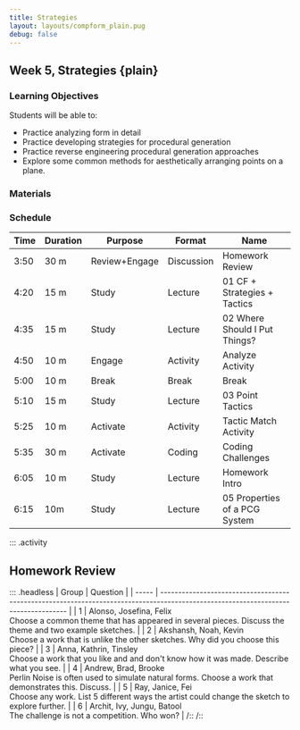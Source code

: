 ```yaml
---
title: Strategies
layout: layouts/compform_plain.pug
debug: false
---
```


## Week 5, Strategies {plain}



### Learning Objectives

Students will be able to:
* Practice analyzing form in detail
* Practice developing strategies for procedural generation
* Practice reverse engineering procedural generation approaches
* Explore some common methods for aesthetically arranging points on a plane.



### Materials


### Schedule

| Time | Duration | Purpose       | Format     | Name                          |
| ---- | -------- | ------------- | ---------- | ----------------------------- |
| 3:50 | 30 m     | Review+Engage | Discussion | Homework Review               |
| 4:20 | 15 m     | Study         | Lecture    | 01 CF + Strategies + Tactics  |
| 4:35 | 15 m     | Study         | Lecture    | 02 Where Should I Put Things? |
| 4:50 | 10 m     | Engage        | Activity   | Analyze Activity              |
| 5:00 | 10 m     | Break         | Break      | Break                         |
| 5:10 | 15 m     | Study         | Lecture    | 03 Point Tactics              |
| 5:25 | 10 m     | Activate      | Activity   | Tactic Match Activity         |
| 5:35 | 30 m     | Activate      | Coding     | Coding Challenges             |
| 6:05 | 10 m     | Study         | Lecture    | Homework Intro                |
| 6:15 | 10m      | Study         | Lecture    | 05 Properties of a PCG System |







::: .activity

## Homework Review

::: .headless
| Group | Question                                                                                                                           |
| ----- | ---------------------------------------------------------------------------------------------------------------------------------- |
| 1     | Alonso, Josefina, Felix<br/>Choose a common theme that has appeared in several pieces. Discuss the theme and two example sketches. |
| 2     | Akshansh, Noah, Kevin<br/>Choose a work that is unlike the other sketches. Why did you choose this piece?                          |
| 3     | Anna, Kathrin, Tinsley<br/>Choose a work that you like and and don't know how it was made. Describe what you see.                  |
| 4     | Andrew, Brad, Brooke<br/>Perlin Noise is often used to simulate natural forms. Choose a work that demonstrates this. Discuss.      |
| 5     | Ray, Janice, Fei<br/>Choose any work. List 5 different ways the artist could change the sketch to explore further.                 |
| 6     | Archit, Ivy, Jungu, Batool<br/>The challenge is not a competition. Who won?                                                        |
/::
/::













<style> 
    .headless thead {
        display: none;
    }
</style>